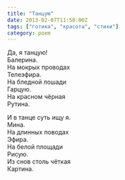 ```yaml
---
title: "Танцую"
date: 2013-02-07T11:58:00Z
tags: ["готика", "красота", "стихи"]
category: poem
---
```



Да, я танцую!  
Балерина.  
На мокрых проводах  
Телеэфира.  
На бледной лошади  
Гарцую.  
На красном чёрная  
Рутина.

И в танце суть ищу я.  
Мина.  
На длинных поводах  
Эфира.  
На белой площади  
Рисую.  
Из снов столь чёткая  
Картина.  
